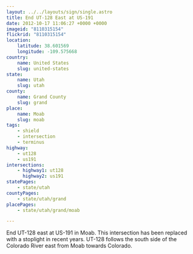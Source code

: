 ```yaml
---
layout: ../../layouts/sign/single.astro
title: End UT-128 East at US-191
date: 2012-10-17 11:06:27 +0000 +0000
imageid: "8110315154"
flickrid: "8110315154"
location:
    latitude: 38.601569
    longitude: -109.575668
country:
    name: United States
    slug: united-states
state:
    name: Utah
    slug: utah
county:
    name: Grand County
    slug: grand
place:
    name: Moab
    slug: moab
tags:
    - shield
    - intersection
    - terminus
highway:
    - ut128
    - us191
intersections:
    - highway1: ut128
      highway2: us191
statePages:
    - state/utah
countyPages:
    - state/utah/grand
placePages:
    - state/utah/grand/moab

---
```

End UT-128 east at US-191 in Moab.  This intersection has been replaced with a stoplight in recent years.  UT-128 follows the south side of the Colorado River east from Moab towards Colorado.